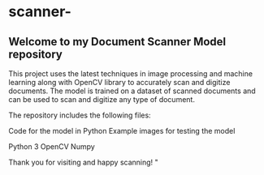 # scanner-
## Welcome to my Document Scanner Model repository

This project uses the latest techniques in image processing and machine learning along with OpenCV library to accurately scan and digitize documents. The model is trained on a dataset of scanned documents and can be used to scan and digitize any type of document.

The repository includes the following files:

Code for the model in Python
Example images for testing the model


Python 3
OpenCV
Numpy


Thank you for visiting and happy scanning! "
